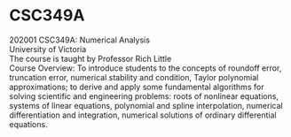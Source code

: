 # CSC349A
202001 CSC349A: Numerical Analysis\
University of Victoria\
The course is taught by Professor Rich Little\
Course Overview: To introduce students to the concepts of roundoff error, truncation error, numerical stability and condition, 
Taylor polynomial approximations; to derive and apply some fundamental algorithms for solving scientific and engineering 
problems: roots of nonlinear equations, systems of linear equations, polynomial and spline interpolation, 
numerical differentiation and integration, numerical solutions of ordinary differential equations.
